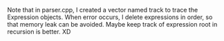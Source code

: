 Note that in parser.cpp, I created a vector named track to trace the Expression objects.
When error occurs, I delete expressions in order, so that memory leak can be avoided.
Maybe keep track of expression root in recursion is better. XD
